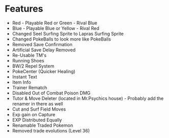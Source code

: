 # Features

- Red  - Playable Red or Green
	   - Rival Blue
- Blue - Playable Blue or Yellow
	   - Rival Red
- Changed Seel Surfing Sprite to Lapras Surfing Sprite
- Changed PokeBalls to look more like PokeBalls
- Removed Save Confirmation
- Artificial Save Delay Removed
- Re-Usable TM's
- Running Shoes
- BW/2 Repel System
- PokeCenter (Quicker Healing)
- Instant Text
- Item Info
- Trainer Rematch
- Disabled Out of Combat Poison DMG
- Tutor & Move Deleter (located in Mr.Psychics house)
		- Probably add the renamer in there as well
- Cut and Surf Field Moves
- Exp gain on Capture
- EXP Distributed Equally
- Renamable Traded Pokemon
- Removed trade evolutions (Level 36)